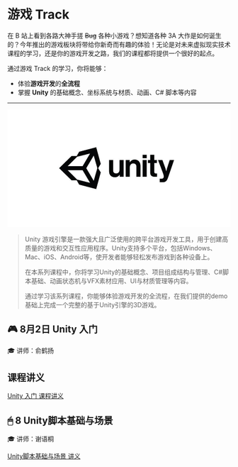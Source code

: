 # 游戏 Track

在 B 站上看到各路大神手搓 <del>Bug</del> 各种小游戏？想知道各种 3A 大作是如何诞生的？今年推出的游戏板块将带给你新奇而有趣的体验！无论是对未来虚拟现实技术课程的学习，还是你的游戏开发之路，我们的课程都将提供一个很好的起点。

通过游戏 Track 的学习，你将能够：

- 体验**游戏开发**的**全流程**
- 掌握 **Unity** 的基础概念、坐标系统与材质、动画、C# 脚本等内容

---

![logo](../images/logo/Unity.jpg)

>Unity 游戏引擎是一款强大且广泛使用的跨平台游戏开发工具，用于创建高质量的游戏和交互性应用程序。Unity支持多个平台，包括Windows、Mac、iOS、Android等，使开发者能够轻松发布游戏到各种设备上。
>
>在本系列课程中，你将学习Unity的基础概念、项目组成结构与管理、C#脚本基础、动画状态机与VFX素材应用、UI与材质管理等内容。
>
>通过学习该系列课程，你能够体验游戏开发的全流程，在我们提供的demo基础上完成一个完整的基于Unity引擎的3D游戏。

## 🎮 8月2日 Unity 入门

🎓 讲师：俞鹤扬

## 课程讲义

[Unity 入门 课程讲义](unity_basic/handout.md)

## 🖱 8 Unity脚本基础与场景

🎓 讲师：谢语桐

[Unity脚本基础与场景 讲义](unity2.pdf)